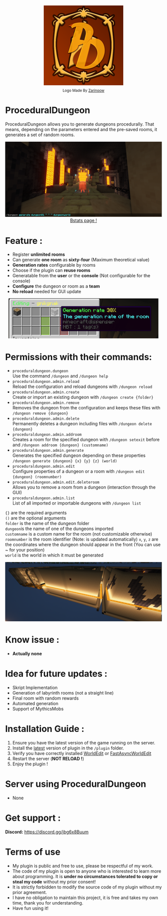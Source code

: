 <p align="center">
  <a href="https://github.com/Zarinoow/ProceduralDungeon">
    <img src="Pdungeon.png" alt="ProceduralDungeon Logo" height="256">
  </a>
  <br/>
  <sub>Logo Made By <a href="https://github.com/Zarinoow">Zarinoow</a></sub>
</p>

# ProceduralDungeon
ProceduralDungeon allows you to generate dungeons procedurally. That means, depending on the parameters entered and the pre-saved rooms, it generates a set of random rooms.

<p align="center">
  <img src="pdungeonthumbnail.png" alt="ProceduralDungeon Dungeon">
  <a href="https://bstats.org/plugin/bukkit/ProceduralDungeon/13962">
    Bstats page !
  </a>
</p>


# Feature :
  - Register **unlimited rooms**
  - Can generate **one room** as **sixty-four** (Maximum theoretical value)
  - **Generation rates** configurable by rooms
  - Choose if the plugin can **reuse rooms**
  - Generatable from the **user** or the **console** (Not configurable for the console)
  - **Configure** the dungeon or room as a **team**
  - **No reload** needed for GUI update
<p align="center">
  <img src="pdungeonthumbnail_roomedit0.png" alt="ProceduralDungeon Edit" height="128">
</p>
 
# Permissions with their commands:
  - `proceduraldungeon.dungeon` <br/> Use the command `/dungeon` and `/dungeon help`
  - `proceduraldungeon.admin.reload` <br/> Reload the configuration and reload dungeons with `/dungeon reload`
  - `proceduraldungeon.admin.create` <br/> Create or import an existing dungeon with `/dungeon create {folder}`
  - `proceduraldungeon.admin.remove` <br/> Removes the dungeon from the configuration and keeps these files with `/dungeon remove {dungeon}`
  - `proceduraldungeon.admin.delete` <br/> Permanently deletes a dungeon including files with `/dungeon delete {dungeon}`
  - `proceduraldungeon.admin.addroom` <br/> Creates a room for the specified dungeon with `/dungeon setexit` before and `/dungeon addroom {dungeon} (customname)`
  - `proceduraldungeon.admin.generate` <br/> Generates the specified dungeon depending on these properties `/dungeon generate {dungeon} {x} {y} {z} (world)`
  - `proceduraldungeon.admin.edit` <br/> Configure properties of a dungeon or a room with `/dungeon edit {dungeon} (roomnumber)`
  - `proceduraldungeon.admin.edit.deleteroom` <br/> Allows you to remove a room from a dungeon (interaction through the GUI)
  - `proceduraldungeon.admin.list` <br/> List of all imported or importable dungeons with `/dungeon list`
  
`{}` are the required arguments<br/>
`()` are the optional arguments<br/>
`folder` is the name of the dungeon folder<br/>
`dungeon`is the name of one of the dungeons imported<br/>
`customname` is a custom name for the room (not customizable otherwise)<br/>
`roomnumber` is the room identifier (Note: is updated automatically)
`x`, `y`, `z` are the coordinates where the dungeon should appear in the front (You can use ~ for your position)<br/>
`world` is the world in which it must be generated<br/>

<p align="center">
  <img src="pdungeonthumbnail_roomgen0.png" alt="ProceduralDungeon Gen">
</p>

# Know issue :
- __Actually none__

# Idea for future updates :
  - Skript Implementation
  - Generation of labyrinth rooms (not a straight line)
  - Final room with random rewards
  - Automated generation
  - Support of MythicsMobs

# Installation Guide :
1) Ensure you have the latest version of the game running on the server.
2) Install the <a href="https://github.com/Zarinoow/ProceduralDungeon/releases/latest">latest<a/> version of plugin in the `/plugin` folder.
3) Verify you have correctly installed <a href="https://dev.bukkit.org/projects/worldedit/files">WorldEdit</a> or <a href="https://ci.athion.net/job/FastAsyncWorldEdit/">FastAsyncWorldEdit</a>
4) Restart the server (**NOT RELOAD !**)
5) Enjoy the plugin !

# Server using ProceduralDungeon
- None

# Get support :
**Discord:** https://discord.gg/jbg6x8Buum

# Terms of use
- My plugin is public and free to use, please be respectful of my work.
- The code of my plugin is open to anyone who is interested to learn more about programming. It is **under no circumstances tolerated to copy or steal my code** without my prior consent!
- It is strictly forbidden to modify the source code of my plugin without my prior agreement.
- I have no obligation to maintain this project, it is free and takes my own time, thank you for understanding.
- Have fun using it!
